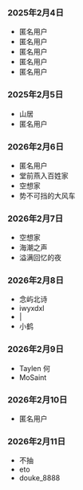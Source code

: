 ### 2025年2月4日
- 匿名用户
- 匿名用户
- 匿名用户
- 匿名用户
- 匿名用户
### 2025年2月5日
- 山居
- 匿名用户
### 2026年2月6日
- 匿名用户
- 堂前燕入百姓家
- 空想家
- 势不可挡的大风车
### 2026年2月7日
- 空想家
- 海潮之声
- 溢满回忆的夜
### 2026年2月8日
- 念屿北诗
- iwyxdxl
- |
- 小鹤
### 2026年2月9日
- Taylen 何
- MoSaint
### 2026年2月10日
- 匿名用户
### 2026年2月11日
- 不抽
- eto
- douke_8888
